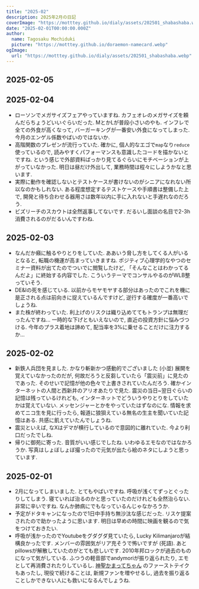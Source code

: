 ```yaml
---
title: "2025-02"
description: 2025年2月の日記
coverImage: "https://motttey.github.io/dialy/assets/202501_shabashaba.webp"
date: "2025-02-01T00:00:00.000Z"
author:
  name: Tagosaku Mochiduki
  picture: "https://motttey.github.io/doraemon-namecard.webp"
ogImage:
  url: "https://motttey.github.io/dialy/assets/202501_shabashaba.webp"
---
```


## 2025-02-05

## 2025-02-04
- ローソンでメガサイズフェアやっていますね. カフェオレのメガサイズを頼んだらちょうどいいぐらいだった. MとかLが普段小さいのやも. インフレで全ての外食が高くなって, バーガーキングが一番安い外食になってしまった. 今月のエンゲル係数やばいのではないか. 
- 高階関数のプレゼンが流行っていた. 確かに, 個人的なエゴで`map`なり`reduce`使っているので, 読みやすくパフォーマンスも意識したコードを描かないとですね. という感じで外部資料ばっかり見てるぐらいにモチベーションが上がっていなかった. 明日は昼だけ外出して, 業務時間は程々にしようかなと思います. 
- 実際に動作を確認しないとテストケースが書けないのがシニアになれない所以なのかもしれない. ある程度想定するテストケースや手順書は整備した上で, 開発と待ち合わせる器用さは数年以内に手に入れないと手遅れなのだろう. 
- ビズリーチのスカウトは全然返事してないです. だるいし面談の名目で2-3h消費されるのがだるいんですわね. 

## 2025-02-03
- なんだか癪に触るやりとりをしていた. ああいう脅し方をしてくる人がいるとなると, 転職の機運が高まっていきますね. ポジティブ心理学的なやつのセミナー資料が出てたのでついでに閲覧したけど, 「そんなことはわかってるんだよ」に終始する内容でした. こういうテーマでコンサルやるのがWLB整っていそう. 
- DE&Iの死を感じている. 以前からモヤモヤする部分はあったのでこれを機に是正される点は前向きに捉えているんですけど, 逆行する確度が一番高いでしょうね.
- また株が終わっていた. 利上げのリスクは織り込めててもトランプは無理だったんですね... 一時的な下げともいえないので, 直近の投資方針に悩みづつける. 今年のプラス着地は諦めて, 配当率を3%に乗せることだけに注力するか... 

## 2025-02-02
- 新鉄人兵団を見ました. かなり斬新かつ感動的でございました (小並) 展開を覚えていなかったのだが, 何故だろうと反芻していたら「震災前」に見たのであった. そのせいで記憶が他の色々で上書きされていたんだろう. 確かインターネットの人間と西新井のアリオあたりで見た. 震災の当日~翌日ぐらいの記憶は残っているけれども, インターネットでどういうやりとりをしていたかは覚えていない. メッセンジャーとかをやっていたはずなのにな. 情報を求めてニコ生を見に行ったら, 報道に狼狽えている無名の生主を聞いていた記憶はある. 共感に飢えていたんでしょうね. 
- 震災といえば, なXはデマが横行しているので意図的に離れていた. 今より利口だったでしね. 
- 帰りに御苑に寄った. 音質がいい感じでしたね. いわゆるエモなのではなかろうか. 写真はしょぼしょぼ撮ったので元気が出たら絵のネタにしようと思っています. 

## 2025-02-01
- 2月になってしまいました. とてもやばいですね. 呼吸が浅くてずっとぐったりしてしまう. 寝ていれば治るのかと思っていたのだけれども全然治らない. 非常に辛いですね. なんか肺病にでもなっているんじゃなかろうか. 
- 予定がドタキャンになったので1日中手持ち無沙汰な感じだった. リスケ提案されたので助かったように思います. 明日は早めの時間に映画を観るので気をつけておきたい. 
- 呼吸が浅かったのでYoutubeをグダグダ見ていたら, Lucky Kilimanjaroが結構良かったです. メンバーの雰囲気がリア充そうで怖いですが (死語). あとpillowsが解散していたのがとても悲しいです. 2010年邦ロックが過去のものになって気がしている. ふつうの軽音部でandymoriが振り返られたり, エモとして再消費されたりしているし. [神聖かまってちゃん](https://www.youtube.com/watch?v=3oKoaz4SLO0) のファーストテイクもあったし, 現役で続けることは, 新規ファンを増やせるし, 過去を振り返ることしかできない人にも救いになるんでしょうね. 
